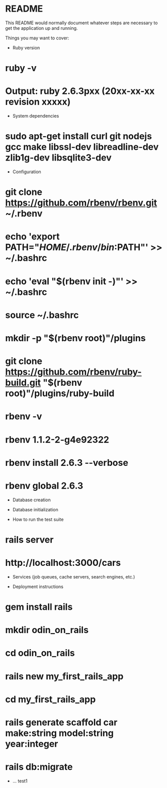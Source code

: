 # README

This README would normally document whatever steps are necessary to get the
application up and running.

Things you may want to cover:

* Ruby version
# ruby -v
# Output: ruby 2.6.3pxx (20xx-xx-xx revision xxxxx) 
* System dependencies
 # sudo apt-get install curl git nodejs gcc make libssl-dev libreadline-dev zlib1g-dev libsqlite3-dev
* Configuration
 # git clone https://github.com/rbenv/rbenv.git ~/.rbenv
 # echo 'export PATH="$HOME/.rbenv/bin:$PATH"' >> ~/.bashrc
 # echo 'eval "$(rbenv init -)"' >> ~/.bashrc
 # source ~/.bashrc
 # mkdir -p "$(rbenv root)"/plugins
 # git clone https://github.com/rbenv/ruby-build.git "$(rbenv root)"/plugins/ruby-build
 # rbenv -v
 # rbenv 1.1.2-2-g4e92322
 # rbenv install 2.6.3 --verbose
 # rbenv global 2.6.3
* Database creation

* Database initialization

* How to run the test suite
# rails server
 # http://localhost:3000/cars
* Services (job queues, cache servers, search engines, etc.)

* Deployment instructions
# gem install rails
# mkdir odin_on_rails
# cd odin_on_rails
# rails new my_first_rails_app
# cd my_first_rails_app
# rails generate scaffold car make:string model:string year:integer
# rails db:migrate
* ...
test1
